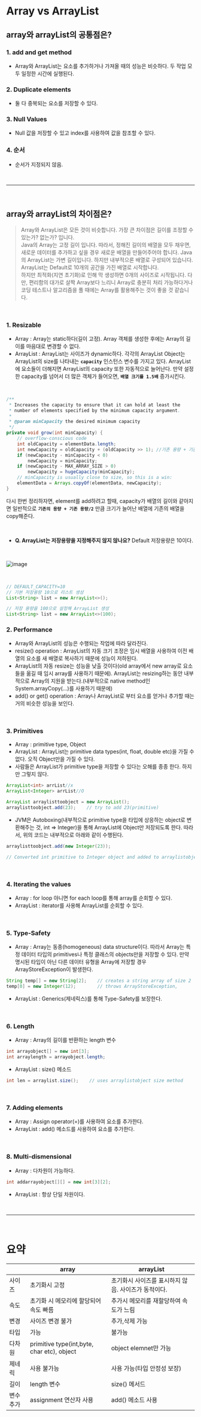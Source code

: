 # Array vs ArrayList

## array와 arrayList의 공통점은?

### 1. add and get method
  * Array와 ArrayList는 요소를 추가하거나 가져올 때의 성능은 비슷하다. 두 작업 모두 일정한 시간에 실행된다.

### 2. Duplicate elements
  * 둘 다 중복되는 요소를 저장할 수 있다.

### 3. Null Values
  * Null 값을 저장할 수 있고 index를 사용하여 값을 참조할 수 있다.

### 4. 순서
  * 순서가 지정되지 않음.

<br>

***

<br>

## array와 arrayList의 차이점은?
>Array와 ArrayList은 모든 것이 비슷합니다. 가장 큰 차이점은 길이를 조정할 수 있는가? 없는가? 입니다.  
>Java의 Array는 고정 길이 입니다. 따라서, 정해진 길이의 배열을 모두 채우면, 새로운 데이터를 추가하고 싶을 경우 새로운 배열을 만들어주어야 합니다.
>Java의 ArrayList는 가변 길이입니다. 하지만 내부적으론 배열로 구성되어 있습니다. ArrayList는 Default로 10개의 공간을 가진 배열로 시작합니다.  
>하지만 최적화(지연 초기화)로 인해 막 생성하면 0개의 사이즈로 시작됩니다. 
>다만, 편리함의 대가로 살짝 Array보다 느리니 Array로 충분히 처리 가능하다거나 코딩 테스트나 알고리즘을 풀 때에는 Array를 활용해주는 것이 좋을 것 같습니다.

<br>

### 1. Resizable
  * Array : Array는 static하다(길이 고정). Array 객체를 생성한 후에는 Array의 길이를 마음대로 변경할 수 없다.
  * ArrayList : ArrayList는 사이즈가 dynamic하다. 각각의 ArrayList Object는 ArrayList의 size를 나타내는 **`capacity`** 인스턴스 변수를 가지고 있다. ArrayList에 요소들이 더해지면 ArrayList의 capacity 또한 자동적으로 늘어난다. 만약 설정한 capacity를 넘어서 더 많은 객체가 들어오면, **`배열 크기를 1.5배`** 증가시킨다.

<br>

```java
/**
 * Increases the capacity to ensure that it can hold at least the
 * number of elements specified by the minimum capacity argument.
 *
 * @param minCapacity the desired minimum capacity
 */
private void grow(int minCapacity) {
    // overflow-conscious code
    int oldCapacity = elementData.length;
    int newCapacity = oldCapacity + (oldCapacity >> 1); //기존 용량 + 기존 용량 /2 (우측 shift 연산)
    if (newCapacity - minCapacity < 0)
        newCapacity = minCapacity;
    if (newCapacity - MAX_ARRAY_SIZE > 0)
        newCapacity = hugeCapacity(minCapacity);
    // minCapacity is usually close to size, so this is a win:
    elementData = Arrays.copyOf(elementData, newCapacity);
}
```
다시 한번 정리하자면, element를 add하려고 할때, capacity가 배열의 길이와 같아지면 일반적으로 **`기존의 용량 + 기존 용량/2`** 만큼 크기가 늘어난 배열에 기존의 배열을 copy해준다.  

<br>

  * **Q. ArrayList는 저장용량을 지정해주지 않지 않나요?** Default 저장용량은 10이다.

<br>

![image](https://user-images.githubusercontent.com/84886987/151135960-97d958d1-40f6-4728-95a5-a3edcc64e732.png)

<br>

```java
// DEFAULT_CAPACITY=10
// 기본 저장용량 10으로 리스트 생성
List<String> list = new ArrayList<>(); 

// 저장 용량을 100으로 설정해 ArrayList 생성 
List<String> list = new ArrayList<>(100);
```

### 2. Performance
  * Array와 ArrayList의 성능은 수행되는 작업에 따라 달라진다.
  * resize() operation : ArrayList의 자동 크기 조정은 임시 배열을 사용하여 이전 배열의 요소를 새 배열로 복사하기 때문에 성능이 저하된다.
  * ArrayList의 자동 resize는 성능을 낮출 것이다(old array에서 new array로 요소들을 옮길 때 임시 array를 사용하기 때문에). ArrayList는 resizing하는 동안 내부적으로 Array의 지원을 받는다.(내부적으로 native method인 System.arrayCopy(...)를 사용하기 때문에)
  * add() or get() operation : Array나 ArrayList로 부터 요소를 얻거나 추가할 때는 거의 비슷한 성능을 보인다.

<br>

### 3. Primitives
  * Array : primitive type, Object
  * ArrayList : ArrayList는 primitive data types(int, float, double etc)을 가질 수 없다. 오직 Object만을 가질 수 있다.
  * 사람들은 ArrayList가 primitive type을 저장할 수 있다는 오해를 종종 한다. 하지만 그렇지 않다.

```java
ArrayList<int> arrList//x
ArrayList<Integer> arrList//O
  
ArrayList arraylisttoobject = new ArrayList();
arraylisttoobject.add(23);    // try to add 23(primitive)
```
  * JVM은 Autoboxing(내부적으로 primitive type을 타입에 상응하는 object로 변환해주는 것, int => Integer)을 통해 ArrayList에 Object만 저장되도록 한다. 따라서, 위의 코드는 내부적으로 아래와 같이 수행된다.

```java
arraylisttoobject.add(new Integer(23)); 

// Converted int primitive to Integer object and added to arraylistobject
```

<br>

### 4. Iterating the values
  * Array : for loop 아니면 for each loop를 통해 array를 순회할 수 있다.
  * ArrayList : iterator를 사용해 ArrayList를 순회할 수 있다.

<br>

### 5. Type-Safety
  * Array : Array는 동종(homogeneous) data structure이다. 따라서 Array는 특정 데이터 타입의 primitives나 특정 클래스의 objects만을 저장할 수 있다. 만약 명시된 타입이 아닌 다른 데이터 유형을 Array에 저장할 경우 ArrayStoreException이 발생한다.

```java
String temp[] = new String[2];    // creates a string array of size 2
temp[0] = new Integer(12);        // throws ArrayStoreException, 
```

  * ArrayList : Generics(제네릭스)를 통해 Type-Safety를 보장한다.

<br>

### 6. Length

  * Array : Array의 길이를 반환하는 length 변수

```java
int arrayobject[] = new int[3];
int arraylength = arrayobject.length;
```

  * ArrayList : size() 메소드

```java
int len = arraylist.size();    // uses arraylistobject size method
```

<br>

### 7. Adding elements

  * Array : Assign operator(=)를 사용하여 요소를 추가한다.
  * ArrayList : add() 메소드를 사용하여 요소를 추가한다.

<br>

### 8. Multi-dismensional

  * Array : 다차원이 가능하다.

```java
int addarrayobject[][] = new int[3][2];
```

  * ArrayList : 항상 단일 차원이다.

<br>

***

<br>

# 요약

|   |array|arrayList|
|------|--------------------------|--------------------------|
|사이즈|초기화시 고정|초기화시 사이즈를 표시하지 않음. 사이즈가 동적이다.|
|속도|초기화 시 메모리에 할당되어 속도 빠름	|추가시 메모리를 재할당하여 속도가 느림|
|변경|사이즈 변경 불가	|추가,삭제 가능|
|타입|가능|불가능|
|다차원|primitive type(int,byte, char etc), object|object elemnet만 가능|
|제네릭|사용 불가능|사용 가능(타입 안정성 보장)|
|길이|length 변수|size() 메서드|
|변수 추가|assignment 연산자 사용|add() 메소드 사용|
